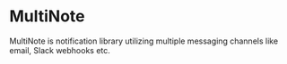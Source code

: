 # MultiNote
MultiNote is notification library utilizing multiple messaging channels like email, Slack webhooks etc.
